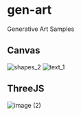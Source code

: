 # gen-art
Generative Art Samples

## Canvas
![shapes_2](https://user-images.githubusercontent.com/400614/82155890-d18ec880-982c-11ea-8c69-852a4180dbcc.png)
![text_1](https://user-images.githubusercontent.com/400614/82155906-eb301000-982c-11ea-9320-a1b3bb069ac4.png)

## ThreeJS
![image (2)](https://user-images.githubusercontent.com/400614/82155892-d6537c80-982c-11ea-9104-4d1926806c12.gif)

